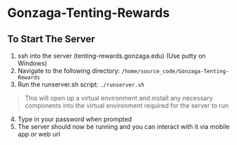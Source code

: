 # Gonzaga-Tenting-Rewards

## To Start The Server ##
1. ssh into the server (tenting-rewards.gonzaga.edu) (Use putty on Windows)
2. Navigate to the following directory: `/home/source_code/Gonzaga-Tenting-Rewards`
3. Run the runserver.sh script: `./runserver.sh`

 > This will open up a virtual environment and install any necessary components into the virtual environment required for the server to run
4. Type in your password when prompted
5. The server should now be running and you can interact with it via mobile app or web url